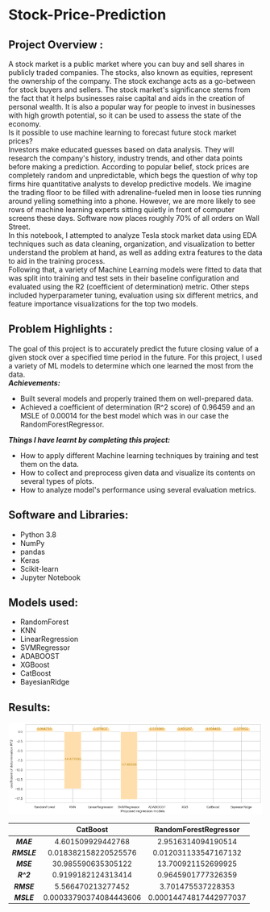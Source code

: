 # Stock-Price-Prediction
## Project Overview : 
A stock market is a public market where you can buy and sell shares in publicly traded companies. The stocks, also known as equities, represent the ownership of the company. The stock exchange acts as a go-between for stock buyers and sellers. The stock market's significance stems from the fact that it helps businesses raise capital and aids in the creation of personal wealth. It is also a popular way for people to invest in businesses with high growth potential, so it can be used to assess the state of the economy.  
Is it possible to use machine learning to forecast future stock market prices?  
Investors make educated guesses based on data analysis. They will research the company's history, industry trends, and other data points before making a prediction. According to popular belief, stock prices are completely random and unpredictable, which begs the question of why top firms hire quantitative analysts to develop predictive models. We imagine the trading floor to be filled with adrenaline-fueled men in loose ties running around yelling something into a phone. However, we are more likely to see rows of machine learning experts sitting quietly in front of computer screens these days. Software now places roughly 70% of all orders on Wall Street.  
In this notebook, I attempted to analyze Tesla stock market data using EDA techniques such as data cleaning, organization, and visualization to better understand the problem at hand, as well as adding extra features to the data to aid in the training process.  
Following that, a variety of Machine Learning models were fitted to data that was split into training and test sets in their baseline configuration and evaluated using the R2 (coefficient of determination) metric. Other steps included hyperparameter tuning, evaluation using six different metrics, and feature importance visualizations for the top two models. 
## Problem Highlights :
The goal of this project is to accurately predict the future closing value of a given stock over a specified time period in the future. For this project, I used a variety of ML models to determine which one learned the most from the data.  
***Achievements:*** 
* Built several models and properly trained them on well-prepared data.
* Achieved a coefficient of determination (R^2 score) of 0.96459 and an MSLE of 0.00014 for the best model which was in our case the RandomForestRegressor.  
  
***Things I have learnt by completing this project:***
* How to apply different Machine learning techniques by training and test them on the data.
* How to collect and preprocess given data and visualize its contents on several types of plots.
* How to analyze model's performance using several evaluation metrics. 
## Software and Libraries:
* Python 3.8
* NumPy
* pandas
* Keras
* Scikit-learn
* Jupyter Notebook
## Models used:
* RandomForest
* KNN 
* LinearRegression
* SVMRegressor
* ADABOOST
* XGBoost
* CatBoost
* BayesianRidge
## Results:
![alt text](https://github.com/Sanazorgui/Stock-Price-Prediction/blob/main/Models%20comparaison.png?raw=true)

|  | CatBoost | RandomForestRegressor |
|:--------------:|:-------------:|:--------------:|
| ***MAE*** | 4.601509929442768 | 2.9516314094190514 |
| ***RMSLE*** | 0.018382158220525576 | 0.012031133547167132 |
| ***MSE*** | 30.985590635305122 | 13.700921152699925 |
| ***R^2*** | 0.9199182124313414 | 0.9645901777326359 |
| ***RMSE*** | 5.566470213277452 | 3.701475537228353 |
| ***MSLE*** | 0.00033790374084443606 | 0.00014474817442977037 |



